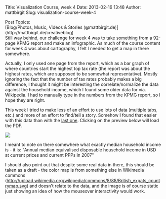 Title: Visualization Course, week 4
Date: 2013-02-16 13:48
Author: mattbirgit
Slug: visualization-course-week-4

<div class="field field-name-taxonomy-vocabulary-2 field-type-taxonomy-term-reference field-label-above">
<div class="field-label">
Post Topics: 

</div>
<div class="field-items">
<div class="field-item even">
[Blog/Photos, Music, Videos & Stories
(@mattbirgit.de)](http://mattbirgit.de/creativeblog)

</div>
</div>
</div>
<div class="field field-name-body field-type-text-with-summary field-label-hidden">
<div class="field-items">
<div class="field-item even">
Still way behind, our challenge for week 4 was to take something from a
92-page KPMG report and make an infographic. As much of the course
content for week 4 was about cartography, I felt I needed to get a map
in there somewhere.

Actually, I only used one page from the report, which as a bar graph of
where countries start the highest top tax rate (the report was about the
highest rates, which are supposed to be somewhat representative). Mostly
ignoring the fact that the number of tax rates probably makes a big
difference, I thought it might be interesting the correlate/normalize
the data against the household income, which I found some older data for
via. Wikipedia. I had to manually type in the numbers from the KPMG
report, so I hope they are right.

This week I tried to make less of an effort to use lots of data
(multiple tabs, etc.) and more of an effort to find/tell a story.
Somehow I found that easier with this data than with the [last
one](http://mattbirgit.de/node/46). Clicking on the preview below will
load the PDF.

[![](http://mattbirgit.de/sites/default/files/How-rich-is-rich.png)](http://mattbirgit.de/sites/default/files/How%20rich%20is%20rich.pdf)

I meant to note on there somewhere what exactly median household income
is - it is: "Annual median equivalised disposable household income in
USD at current prices and current PPPs in 2007"

I should also point out that despite some real data in there, this
should be taken as a draft - the color map is from something else in
Wikimedia commons
(<http://upload.wikimedia.org/wikipedia/commons/8/88/British_expats_countrymap.svg>)
and doesn't relate to the data, and the image is of course static just
showing an idea of how the mouseover interactivity would work.

</div>
</div>
</div>
</p>

